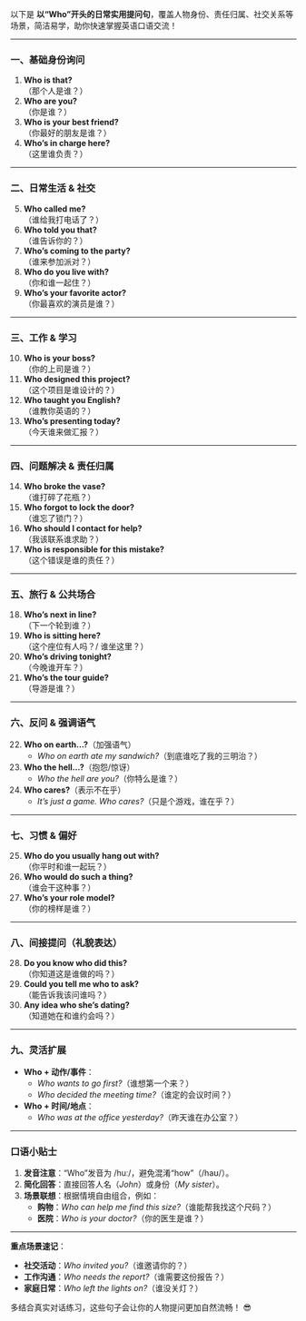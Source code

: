 以下是 **以“Who”开头的日常实用提问句**，覆盖人物身份、责任归属、社交关系等场景，简洁易学，助你快速掌握英语口语交流！

---

### **一、基础身份询问**

1. **Who is that?**  
   （那个人是谁？）
2. **Who are you?**  
   （你是谁？）
3. **Who is your best friend?**  
   （你最好的朋友是谁？）
4. **Who’s in charge here?**  
   （这里谁负责？）

---

### **二、日常生活 & 社交**

5. **Who called me?**  
   （谁给我打电话了？）
6. **Who told you that?**  
   （谁告诉你的？）
7. **Who’s coming to the party?**  
   （谁来参加派对？）
8. **Who do you live with?**  
   （你和谁一起住？）
9. **Who’s your favorite actor?**  
   （你最喜欢的演员是谁？）

---

### **三、工作 & 学习**

10. **Who is your boss?**  
    （你的上司是谁？）
11. **Who designed this project?**  
    （这个项目是谁设计的？）
12. **Who taught you English?**  
    （谁教你英语的？）
13. **Who’s presenting today?**  
    （今天谁来做汇报？）

---

### **四、问题解决 & 责任归属**

14. **Who broke the vase?**  
    （谁打碎了花瓶？）
15. **Who forgot to lock the door?**  
    （谁忘了锁门？）
16. **Who should I contact for help?**  
    （我该联系谁求助？）
17. **Who is responsible for this mistake?**  
    （这个错误是谁的责任？）

---

### **五、旅行 & 公共场合**

18. **Who’s next in line?**  
    （下一个轮到谁？）
19. **Who is sitting here?**  
    （这个座位有人吗？/ 谁坐这里？）
20. **Who’s driving tonight?**  
    （今晚谁开车？）
21. **Who’s the tour guide?**  
    （导游是谁？）

---

### **六、反问 & 强调语气**

22. **Who on earth…?**（加强语气）
    - _Who on earth ate my sandwich?_（到底谁吃了我的三明治？）
23. **Who the hell…?**（抱怨/惊讶）
    - _Who the hell are you?_（你特么是谁？）
24. **Who cares?**（表示不在乎）
    - _It’s just a game. Who cares?_（只是个游戏，谁在乎？）

---

### **七、习惯 & 偏好**

25. **Who do you usually hang out with?**  
    （你平时和谁一起玩？）
26. **Who would do such a thing?**  
    （谁会干这种事？）
27. **Who’s your role model?**  
    （你的榜样是谁？）

---

### **八、间接提问（礼貌表达）**

28. **Do you know who did this?**  
    （你知道这是谁做的吗？）
29. **Could you tell me who to ask?**  
    （能告诉我该问谁吗？）
30. **Any idea who she’s dating?**  
    （知道她在和谁约会吗？）

---

### **九、灵活扩展**

- **Who + 动作/事件**：
  - _Who wants to go first?_（谁想第一个来？）
  - _Who decided the meeting time?_（谁定的会议时间？）
- **Who + 时间/地点**：
  - _Who was at the office yesterday?_（昨天谁在办公室？）

---

### **口语小贴士**

1. **发音注意**：“Who”发音为 /huː/，避免混淆“how”（/haʊ/）。
2. **简化回答**：直接回答人名（_John_）或身份（_My sister_）。
3. **场景联想**：根据情境自由组合，例如：
   - **购物**：_Who can help me find this size?_（谁能帮我找这个尺码？）
   - **医院**：_Who is your doctor?_（你的医生是谁？）

---

**重点场景速记**：

- **社交活动**：_Who invited you?_（谁邀请你的？）
- **工作沟通**：_Who needs the report?_（谁需要这份报告？）
- **家庭日常**：_Who left the lights on?_（谁没关灯？）

多结合真实对话练习，这些句子会让你的人物提问更加自然流畅！ 😎
